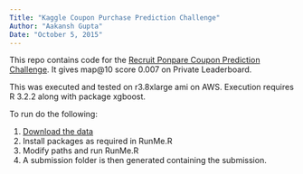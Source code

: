 ```yaml
---
Title: "Kaggle Coupon Purchase Prediction Challenge"
Author: "Aakansh Gupta"
Date: "October 5, 2015"
---
```


This repo contains code for the [Recruit Ponpare Coupon Prediction Challenge](https://www.kaggle.com/c/coupon-purchase-prediction/). It gives map@10 score 0.007 on Private Leaderboard.


This was executed and tested on r3.8xlarge ami on AWS. Execution requires R 3.2.2 along with package xgboost.

To run do the following:

1. [Download the data](https://www.kaggle.com/c/coupon-purchase-prediction/data)
2. Install packages as required in RunMe.R
3. Modify paths and run RunMe.R
4. A submission folder is then generated containing the submission.



